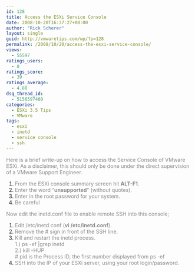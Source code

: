 ```yaml
---
id: 128
title: Access the ESXi Service Console
date: 2008-10-20T16:37:27+00:00
author: "Rick Scherer"
layout: single
guid: http://vmwaretips.com/wp/?p=128
permalink: /2008/10/20/access-the-esxi-service-console/
views:
  - 55597
ratings_users:
  - 8
ratings_score:
  - 39
ratings_average:
  - 4.88
dsq_thread_id:
  - 5156597460
categories:
  - ESXi 3.5 Tips
  - VMware
tags:
  - esxi
  - inetd
  - service console
  - ssh
---
```

<span style="color: #888888;">Here is a brief write-up on how to access the Service Console of VMware ESXi. As a disclaimer, this should only be done under the direct supervision of a VMware Support Engineer.</span>

<span style="color: #888888;"><!--more--></span>

  1. <span style="color: #888888;">From the ESXi console summary screen hit <strong>ALT-F1<span style="font-weight: normal;">.</span></strong></span>
  2. <span style="color: #888888;"><strong><span style="font-weight: normal;">Enter the word &#8220;</span>unsupported<span style="font-weight: normal;">&#8221; (without quotes).</span></strong></span>
  3. <span style="color: #888888;"><strong><span style="font-weight: normal;">Enter in the root password for your system.</span></strong></span>
  4. <span style="color: #888888;"><strong><span style="font-weight: normal;">Be careful<strong> </strong></span></strong></span>

<span style="color: #888888;">Now edit the inetd.conf file to enable remote SSH into this console;</span>

  1. <span style="color: #888888;">Edit /etc/inetd.conf (<strong>vi /etc/inetd.conf</strong>).</span><span style="color: #888888;"><br /> </span>
  2. <span style="color: #888888;">Remove the # sign in front of the SSH line.</span><span style="color: #888888;"><br /> </span>
  3. <span style="color: #888888;">Kill and restart the inetd process.<br /> 1.) ps -ef |grep inetd<br /> 2.) kill -HUP <pid><br /> # pid is the Process ID, the first number displayed from ps -ef</span>
  4. <span style="color: #888888;">SSH into the IP of your ESXi server, using your root login/password.</span>